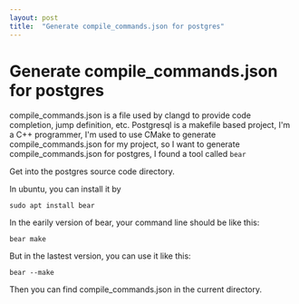 ```yaml
---
layout: post
title:  "Generate compile_commands.json for postgres"
---
```

# Generate compile_commands.json for postgres
compile_commands.json is a file used by clangd to provide code completion, jump definition, etc.
Postgresql is a makefile based project, I'm a C++ programmer, I'm used to use CMake to generate compile_commands.json for my project, so I want to generate compile_commands.json for postgres, I found a tool called `bear`

Get into the postgres source code directory.

In ubuntu, you can install it by 
```
sudo apt install bear 
```

In the earily version of bear, your command line should be like this:
```
bear make
```

But in the lastest version, you can use it like this:
```
bear --make
```

Then you can find compile_commands.json in the current directory.
